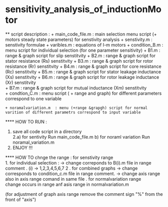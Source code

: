 # sensitivity_analysis_of_inductionMotor

** script description  :
    + main_code_file.m      : main selection menu script (+ motors steady state parameters)   for senstivity analysis 
        + senstivity.m  : senstivity formulae
        + varibles.m   : equations of I-m motors 
        + condition_B.m     : menu script for individual selection (for one parameter  sensitivity)
            + B1.m  : range & graph script  for slip senstitvity 
            + B2.m  : range & graph script  for stator resistance (Rs) senstitvity 
            + B3.m  : range & graph script  for rotor resistance  (Rr) senstitvity 
            + B4.m  : range & graph script  for core resistance (Rc) senstitvity
            + B5.m  : range & graph script  for stator leakage inductance (Xs) senstitvity 
            + B6.m  : range & graph script  for rotor leakage inductance (Xr) senstitvity  
            + B7.m  : range & graph script  for mutual inductance (Xm) senstitvity                          
        + condtion_C.m      :  menu script  ( + range and graph) for different parameters correspond to one variable
            
    + noramalvariation.m  : menu (+range &grapgh) script for normal varition of different parametrs correspond to input variable








**** HOW TO RUN   : 
   1. save all code script in a directory  
   2.a) for sentivity 
             Run main_code_file.m
      b) for noraml  variation
             Run noramal_variation.m
   3. ENJOY !!!


   
   

**** HOW TO chnge the range  :
    for senstivity range  
        1. for individual selection :
            -> change correponds to B(i).m file in range comment . (i) -> 1,2,3,4,5,6,7
        2 . for combined graphs
            -> change corresponds to condition_c.m file in range comment.
            -> change axis range also in axis range comand in same file .
    for normalvariation  range  
        change occurs in range anf asis range  in normalvariation.m 
    

(for adjustment of graph axis range remove the comment sign  "%" from the front of "axis")
